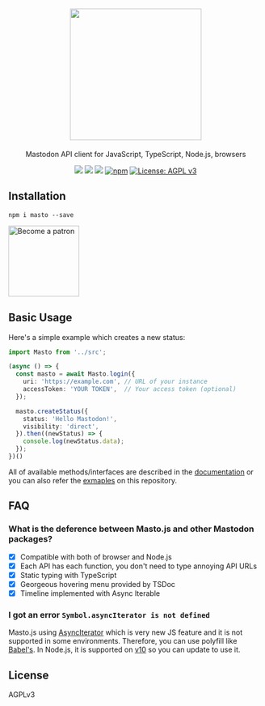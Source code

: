 <h1 align="center">
  <img src="https://i.imgur.com/z47VXyd.png" width="260px">
</h1>

<p align="center">Mastodon API client for JavaScript, TypeScript, Node.js, browsers</p>

<p align="center">
  <a href="https://circleci.com/gh/neet/masto.js"><img src="https://img.shields.io/circleci/project/github/neet/masto.js/master.svg" /></a>
  <a href="https://codecov.io/gh/neet/masto.js"><img src="https://codecov.io/gh/neet/masto.js/branch/master/graph/badge.svg" /></a>
  <a href="https://codeclimate.com/github/neet/masto.js/maintainability"><img src="https://api.codeclimate.com/v1/badges/f56a1d2e6728a89d0a94/maintainability" /></a>
  <a href="https://www.npmjs.com/package/masto"><img src="https://img.shields.io/npm/v/masto.svg" alt="npm"/></a>
  <a href="https://www.gnu.org/licenses/agpl-3.0"><img src="https://img.shields.io/badge/License-AGPL%20v3-blue.svg" alt="License: AGPL v3" /></a>
</p>

## Installation
```
npm i masto --save
```
<a href='https://www.patreon.com/neetshin'><img src='https://c5.patreon.com/external/logo/become_a_patron_button.png' alt='Become a patron' width='140px' /></a>


## Basic Usage
Here's a simple example which creates a new status:
```ts
import Masto from '../src';

(async () => {
  const masto = await Masto.login({
    uri: 'https://example.com', // URL of your instance
    accessToken: 'YOUR TOKEN',  // Your access token (optional)
  });

  masto.createStatus({
    status: 'Hello Mastodon!',
    visibility: 'direct',
  }).then((newStatus) => {
    console.log(newStatus.data);
  });
})()
```

All of available methods/interfaces are described in the [documentation](https://github.com/neet/masto.js/blob/master/docs/classes/_client_mastodon_.mastodon.md) or you can also refer the [exmaples](https://github.com/neet/masto.js/tree/master/examples) on this repository.

## FAQ
### What is the deference between Masto.js and other Mastodon packages?
- [x] Compatible with both of browser and Node.js
- [x] Each API has each function, you don't need to type annoying API URLs
- [x] Static typing with TypeScript
- [x] Georgeous hovering menu provided by TSDoc
- [x] Timeline implemented with Async Iterable

### I got an error `Symbol.asyncIterator is not defined`
Masto.js using [AsyncIterator](https://github.com/tc39/proposal-async-iteration) which is very new JS feature and it is not supported in some environments. Therefore, you can use polyfill like [Babel's](https://babeljs.io/docs/en/babel-plugin-proposal-async-generator-functions). In Node.js, it is supported on [v10](https://medium.com/@nairihar/async-iteration-in-nodejs-v10-3c17dc00ed9f) so you can update to use it.

## License
AGPLv3
